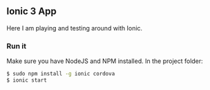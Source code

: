 

## Ionic 3 App

Here I am playing and testing around with Ionic.



### Run it

Make sure you have NodeJS and NPM installed.
In the project folder:

```bash
$ sudo npm install -g ionic cordova
$ ionic start 
```






